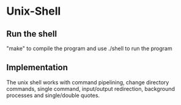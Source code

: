 # Unix-Shell

## Run the shell

"make" to compile the program and use ./shell to run the program

## Implementation

The unix shell works with command pipelining, change directory commands, single command, input/output redirection, background processes and single/double quotes.
